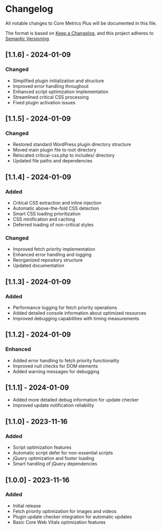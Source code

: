 # Changelog
All notable changes to Core Metrics Plus will be documented in this file.

The format is based on [Keep a Changelog](https://keepachangelog.com/en/1.0.0/),
and this project adheres to [Semantic Versioning](https://semver.org/spec/v2.0.0.html).

## [1.1.6] - 2024-01-09
### Changed
- Simplified plugin initialization and structure
- Improved error handling throughout
- Enhanced script optimization implementation
- Streamlined critical CSS processing
- Fixed plugin activation issues

## [1.1.5] - 2024-01-09
### Changed
- Restored standard WordPress plugin directory structure
- Moved main plugin file to root directory
- Relocated critical-css.php to includes/ directory
- Updated file paths and dependencies

## [1.1.4] - 2024-01-09
### Added
- Critical CSS extraction and inline injection
- Automatic above-the-fold CSS detection
- Smart CSS loading prioritization
- CSS minification and caching
- Deferred loading of non-critical styles

### Changed
- Improved fetch priority implementation
- Enhanced error handling and logging
- Reorganized repository structure
- Updated documentation

## [1.1.3] - 2024-01-09
### Added
- Performance logging for fetch priority operations
- Added detailed console information about optimized resources
- Improved debugging capabilities with timing measurements

## [1.1.2] - 2024-01-09
### Enhanced
- Added error handling to fetch priority functionality
- Improved null checks for DOM elements
- Added warning messages for debugging

## [1.1.1] - 2024-01-09
- Added more detailed debug information for update checker
- Improved update notification reliability

## [1.1.0] - 2023-11-16
### Added
- Script optimization features
- Automatic script defer for non-essential scripts
- jQuery optimization and footer loading
- Smart handling of jQuery dependencies

## [1.0.0] - 2023-11-16
### Added
- Initial release
- Fetch priority optimization for images and videos
- Plugin update checker integration for automatic updates
- Basic Core Web Vitals optimization features
